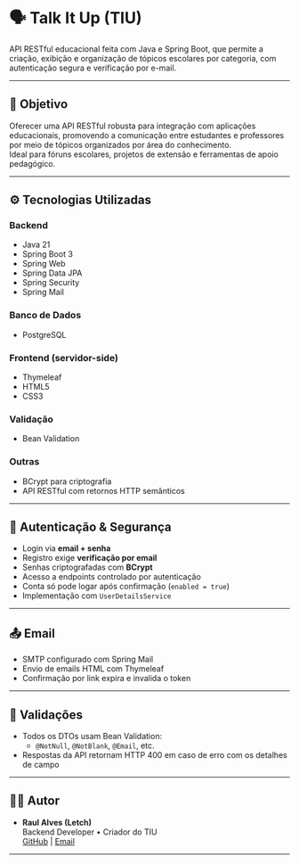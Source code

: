 # 🗣️ Talk It Up (TIU)  

API RESTful educacional feita com Java e Spring Boot, que permite a criação, exibição e organização de tópicos escolares por categoria, com autenticação segura e verificação por e-mail.

---

## 🎯 Objetivo

Oferecer uma API RESTful robusta para integração com aplicações educacionais, promovendo a comunicação entre estudantes e professores por meio de tópicos organizados por área do conhecimento.  
Ideal para fóruns escolares, projetos de extensão e ferramentas de apoio pedagógico.

---

## ⚙️ Tecnologias Utilizadas

### Backend
- Java 21  
- Spring Boot 3  
- Spring Web  
- Spring Data JPA  
- Spring Security  
- Spring Mail  

### Banco de Dados
- PostgreSQL  

### Frontend (servidor-side)
- Thymeleaf
- HTML5
- CSS3 

### Validação
- Bean Validation

### Outras
- BCrypt para criptografia
- API RESTful com retornos HTTP semânticos

---

## 🔐 Autenticação & Segurança

- Login via **email + senha**
- Registro exige **verificação por email**
- Senhas criptografadas com **BCrypt**
- Acesso a endpoints controlado por autenticação
- Conta só pode logar após confirmação (`enabled = true`)
- Implementação com `UserDetailsService`

---

## 📤 Email

- SMTP configurado com Spring Mail
- Envio de emails HTML com Thymeleaf
- Confirmação por link expira e invalida o token

---

## 🧪 Validações

- Todos os DTOs usam Bean Validation:
  - `@NotNull`, `@NotBlank`, `@Email`, etc.
- Respostas da API retornam HTTP 400 em caso de erro com os detalhes de campo

---

## 👨‍💻 Autor

- **Raul Alves (Letch)**  
  Backend Developer • Criador do TIU  
  [GitHub](https://github.com/letchwl) | [Email](raullalvespe1227@gmail.com)

---
